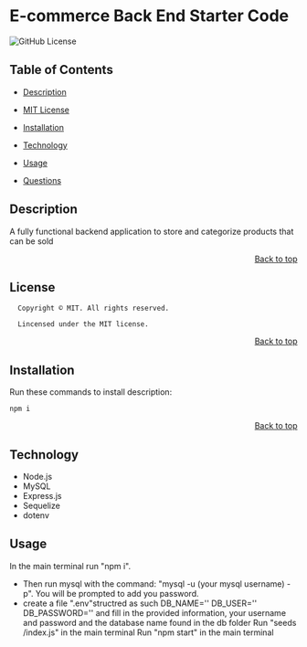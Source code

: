 # E-commerce Back End Starter Code
![GitHub License](https://img.shields.io/badge/license-MIT-blue.svg)
<h2 id='contents'> Table of Contents </h2>

- [Description](#description)

- [MIT License](#license)

- [Installation](#installation)

- [Technology](#technology)

- [Usage](#usage)

- [Questions](#questions)
<h2 id='description'> Description </h2>

A fully functional backend application to store and categorize products that can be sold

<p style='text-align: right;'><a href='#title'>Back to top</a></p>

<h2 id='license'>License</h2>

      Copyright © MIT. All rights reserved.

      Lincensed under the MIT license.

<p style='text-align: right;'><a href='#title'>Back to top</a></p>

<h2 id='installation'> Installation </h2>

Run these commands to install description:

```
npm i
```

<p style='text-align: right;'><a href='#title'>Back to top</a></p>

<h2 id='technology'> Technology </h2>

- Node.js
- MySQL
- Express.js
- Sequelize
- dotenv

<h2 id='usage'> Usage </h2>

In the main terminal run "npm i".
- Then run mysql with the command: "mysql -u (your mysql username) -p". You will be prompted to add you password.
- create a file ".env"structred as such 
DB_NAME=''
DB_USER=''
DB_PASSWORD=''
and fill in the provided information, your username and password and the database name found in the db folder
Run "seeds /index.js" in the main terminal
Run "npm start" in the main terminal
